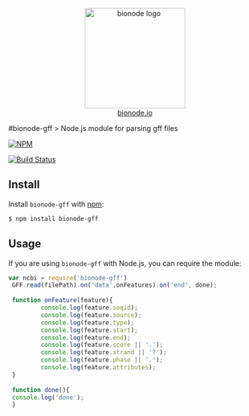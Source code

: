 <p align="center">
  <a href="http://bionode.io">
    <img height="200" width="200" title="bionode" alt="bionode logo" src="https://rawgithub.com/bionode/bionode/master/docs/bionode-logo.min.svg"/>
  </a>
  <br/>
  <a href="http://bionode.io/">bionode.io</a>
</p>
#bionode-gff
> Node.js module for parsing gff files

[![NPM](https://nodei.co/npm/bionode-gff.png?downloads=true&downloadRank=true&stars=true)](https://nodei.co/npm/bionode-gff/)


[![Build Status](https://travis-ci.org/bionode/bionode-gff.svg)](https://travis-ci.org/bionode/bionode-gff)

Install
-------

Install ```bionode-gff``` with [npm](//npmjs.org):

```sh
$ npm install bionode-gff
```

Usage
-----

If you are using ```bionode-gff``` with Node.js, you can require the module:

```js
var ncbi = require('bionode-gff')
 GFF.read(filePath).on('data',onFeatures).on('end', done);
 
 function onFeature(feature){
         console.log(feature.seqid);
         console.log(feature.source);
         console.log(feature.type);
         console.log(feature.start);
         console.log(feature.end);
         console.log(feature.score || '.');
         console.log(feature.strand || '?');
         console.log(feature.phase || '.');
         console.log(feature.attributes);
 }
 
 function done(){
 console.log('done');
 }
```